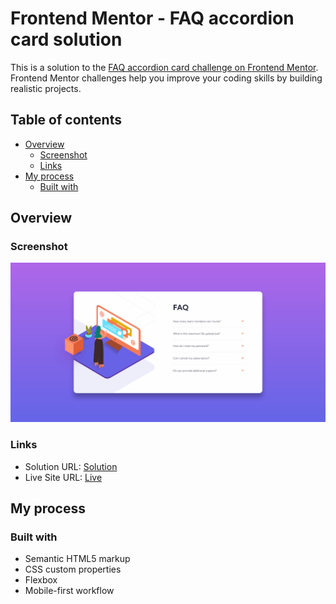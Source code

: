 # Frontend Mentor - FAQ accordion card solution

This is a solution to the [FAQ accordion card challenge on Frontend Mentor](https://www.frontendmentor.io/challenges/faq-accordion-card-XlyjD0Oam). Frontend Mentor challenges help you improve your coding skills by building realistic projects. 

## Table of contents

- [Overview](#overview)
  - [Screenshot](#screenshot)
  - [Links](#links)
- [My process](#my-process)
  - [Built with](#built-with)


## Overview

### Screenshot

![](images/screenshot.png)

### Links

- Solution URL: [Solution](https://www.frontendmentor.io/solutions/faq-accordion-card-pure-css-c1SgS4ykp)
- Live Site URL: [Live](https://cyruskabir.github.io/FAQ-Accordion-Card-Pure-CSS/)

## My process

### Built with

- Semantic HTML5 markup
- CSS custom properties
- Flexbox
- Mobile-first workflow
